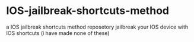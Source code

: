 # IOS-jailbreak-shortcuts-method
a IOS jailbreak shortcuts method reposetory
jailbreak your IOS device with IOS shortcuts
(i have made none of these)
